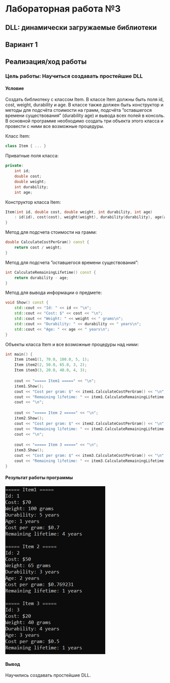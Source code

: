 
# Лабораторная работа №3 #

## DLL: динамически загружаемые библиотеки ##

## Вариант 1 ##

## Реализация/ход работы ##

### Цель работы: Научиться создавать простейшие DLL ###

#### **Условие** ####

Создать библиотеку с классом Item. В классе Item должны быть поля id, cost, weight, durability и age. В классе также должен быть конструктор и методы для подсчёта стоимости на грамм, подсчёта ”оставшегося времени существования” (durability
age) и вывода всех полей в консоль. В основной программе необходимо создать три объекта этого класса и провести с ними все возможные процедуры.

Класс Item:

```c++
class Item { ... }
```

Приватные поля класса:

```c++
private:
    int id;
    double cost;
    double weight;
    int durability;
    int age;
```

Конструктор класса Item:

```c++
Item(int id, double cost, double weight, int durability, int age)
    : id(id), cost(cost), weight(weight), durability(durability), age(age) {
}
```

Метод для подсчета стоимости на грамм:

```c++
double CalculateCostPerGram() const {
    return cost / weight;
}
```

Метод для подсчета ”оставшегося времени существования”:

```c++
int CalculateRemainingLifetime() const {
    return durability - age;
}
```

Метод для вывода информации о предмете:

```c++
void Show() const {
    std::cout << "Id: " << id << "\n";
    std::cout << "Cost: $" << cost << "\n";
    std::cout << "Weight: " << weight << " grams\n";
    std::cout << "Durability: " << durability << " years\n";
    std::cout << "Age: " << age << " years\n";
}
```

Объекты класса Item и все возможные процедуры над ними:

```c++
int main() {
    Item item1(1, 70.0, 100.0, 5, 1);
    Item item2(2, 50.0, 65.0, 3, 2);
    Item item3(3, 20.0, 40.0, 4, 3);

    cout << "===== Item1 =====" << "\n";
    item1.Show();
    cout << "Cost per gram: $" << item1.CalculateCostPerGram() << "\n";
    cout << "Remaining lifetime: " << item1.CalculateRemainingLifetime() << " years\n";
    cout << "\n";

    cout << "===== Item 2 =====" << "\n";
    item2.Show();
    cout << "Cost per gram: $" << item2.CalculateCostPerGram() << "\n";
    cout << "Remaining lifetime: " << item2.CalculateRemainingLifetime() << " years\n";
    cout << "\n";

    cout << "===== Item 3 =====" << "\n";
    item3.Show();
    cout << "Cost per gram: $" << item3.CalculateCostPerGram() << "\n";
    cout << "Remaining lifetime: " << item3.CalculateRemainingLifetime() << " years\n";
}
```

#### Результат работы программы ####

![img.png](images/img.png)

#### Вывод ####

Научились создавать простейшие DLL.
